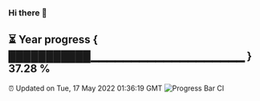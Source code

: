 ### Hi there 👋
⏳ Year progress { ███████████▁▁▁▁▁▁▁▁▁▁▁▁▁▁▁▁▁▁▁ } 37.28 %
---
⏰ Updated on Tue, 17 May 2022 01:36:19 GMT
![Progress Bar CI](https://github.com/liununu/liununu/workflows/Progress%20Bar%20CI/badge.svg)
